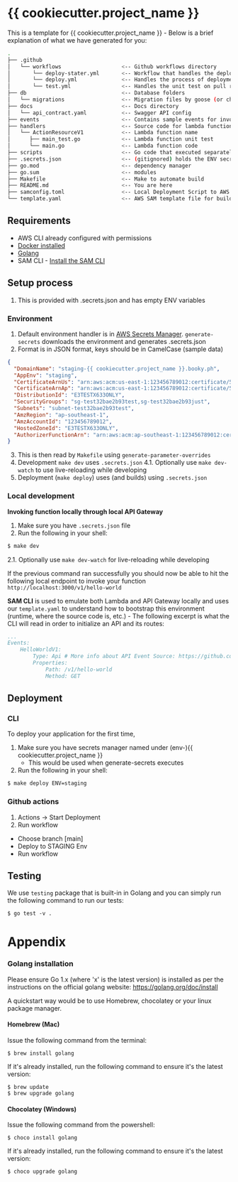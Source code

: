 # {{ cookiecutter.project_name }}

This is a template for {{ cookiecutter.project_name }} - Below is a brief explanation of what we have generated for you:

```bash
.
├── .github
│   └── workflows                   <-- Github workflows directory
│       └── deploy-stater.yml       <-- Workflow that handles the deploy trigger
│       └── deploy.yml              <-- Handles the process of deployment
│       └── test.yml                <-- Handles the unit test on pull request
├── db                              <-- Database folders
│   └── migrations                  <-- Migration files by goose (or choose your poison)
├── docs                            <-- Docs directory
│   └── api_contract.yaml           <-- Swagger API config
├── events                          <-- Contains sample events for invoking the lambda function
├── handlers                        <-- Source code for lambda functions
│   └── ActionResourceV1            <-- Lambda function name
│      ├── main_test.go             <-- Lambda function unit test
│      └── main.go                  <-- Lambda function code
├── scripts                         <-- Go code that executed separately
├── .secrets.json                   <-- (gitignored) holds the ENV secrets json
├── go.mod                          <-- dependency manager
├── go.sum                          <-- modules
├── Makefile                        <-- Make to automate build
├── README.md                       <-- You are here
├── samconfig.toml                  <-- Local Deployment Script to AWS
└── template.yaml                   <-- AWS SAM template file for building the infrastructure
```

## Requirements

* AWS CLI already configured with permissions
* [Docker installed](https://www.docker.com/community-edition)
* [Golang](https://golang.org)
* SAM CLI - [Install the SAM CLI](https://docs.aws.amazon.com/serverless-application-model/latest/developerguide/serverless-sam-cli-install.html)

## Setup process

1. This is provided with .secrets.json and has empty ENV variables

### Environment

1. Default environment handler is in [AWS Secrets Manager](https://aws.amazon.com/secrets-manager/). `generate-secrets` downloads the environment and generates .secrets.json
2. Format is in JSON format, keys should be in CamelCase (sample data)
```json
{
  "DomainName": "staging-{{ cookiecutter.project_name }}.booky.ph",
  "AppEnv": "staging",
  "CertificateArnUs": "arn:aws:acm:us-east-1:123456789012:certificate/5da5njye-this-test-yeah-1eb057af5006", # Certificate ARN for us-east-1
  "CertificateArnAp": "arn:aws:acm:us-east-1:123456789012:certificate/5da5njye-this-test-yeah-1eb057af5006", # Certificate ARN for ap-southeast-1
  "DistributionId": "E3TESTX633ONLY",
  "SecurityGroups": "sg-test32bae2b93test,sg-test32bae2b93just",
  "Subnets": "subnet-test32bae2b93test",
  "AmzRegion": "ap-southeast-1",
  "AmzAccountId": "123456789012",
  "HostedZoneId": "E3TESTX633ONLY",
  "AuthorizerFunctionArn": "arn:aws:acm:ap-southeast-1:123456789012:certificate/5da5njye-this-test-yeah-1eb057af5006",
}
```
3. This is then read by `Makefile` using `generate-parameter-overrides`
4. Development `make dev` uses `.secrets.json`
    4.1. Optionally use `make dev-watch` to use live-reloading while developing
5. Deployment (`make deploy`) uses (and builds) using `.secrets.json`

### Local development

**Invoking function locally through local API Gateway**

1. Make sure you have `.secrets.json` file
2. Run the following in your shell:
```bash
$ make dev
```
  2.1. Optionally use `make dev-watch` for live-reloading while developing

If the previous command ran successfully you should now be able to hit the following local endpoint to invoke your function `http://localhost:3000/v1/hello-world`

**SAM CLI** is used to emulate both Lambda and API Gateway locally and uses our `template.yaml` to understand how to bootstrap this environment (runtime, where the source code is, etc.) - The following excerpt is what the CLI will read in order to initialize an API and its routes:

```yaml
...
Events:
    HelloWorldV1:
        Type: Api # More info about API Event Source: https://github.com/awslabs/serverless-application-model/blob/master/versions/2016-10-31.md#api
        Properties:
            Path: /v1/hello-world
            Method: GET
```

## Deployment

### CLI
To deploy your application for the first time,

1. Make sure you have secrets manager named under (env-){{ cookiecutter.project_name }}
    - This would be used when generate-secrets executes
2. Run the following in your shell:
```bash
$ make deploy ENV=staging
```

### Github actions
1. Actions -> Start Deployment
2. Run workflow
- Choose branch [main]
- Deploy to STAGING Env
- Run workflow

## Testing

We use `testing` package that is built-in in Golang and you can simply run the following command to run our tests:

```shell
$ go test -v .
```

# Appendix

### Golang installation

Please ensure Go 1.x (where 'x' is the latest version) is installed as per the instructions on the official golang website: https://golang.org/doc/install

A quickstart way would be to use Homebrew, chocolatey or your linux package manager.

#### Homebrew (Mac)

Issue the following command from the terminal:

```shell
$ brew install golang
```

If it's already installed, run the following command to ensure it's the latest version:

```shell
$ brew update
$ brew upgrade golang
```

#### Chocolatey (Windows)

Issue the following command from the powershell:

```shell
$ choco install golang
```

If it's already installed, run the following command to ensure it's the latest version:

```shell
$ choco upgrade golang
```
